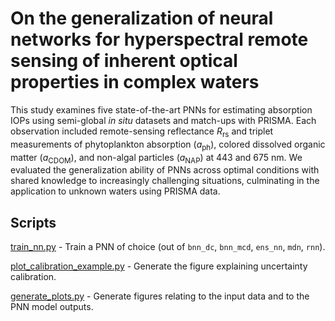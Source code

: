 # On the generalization of neural networks for hyperspectral remote sensing of inherent optical properties in complex waters

This study examines five state-of-the-art PNNs for estimating absorption IOPs using semi-global _in situ_ datasets and match-ups with PRISMA.
Each observation included remote-sensing reflectance $R_\text{rs}$ and triplet measurements of phytoplankton absorption ($a_\text{ph}$), colored dissolved organic matter ($a_\text{CDOM}$), and non-algal particles ($a_\text{NAP}$) at 443 and 675 nm.
We evaluated the generalization ability of PNNs across optimal conditions with shared knowledge to increasingly challenging situations, culminating in the application to unknown waters using PRISMA data.

## Scripts
[train_nn.py](train_nn.py) - Train a PNN of choice (out of `bnn_dc`, `bnn_mcd`, `ens_nn`, `mdn`, `rnn`).

[plot_calibration_example.py](plot_calibration_example.py) - Generate the figure explaining uncertainty calibration.

[generate_plots.py](generate_plots.py) - Generate figures relating to the input data and to the PNN model outputs.
